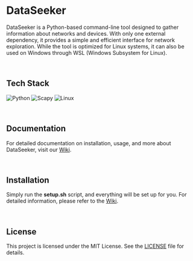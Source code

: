 # DataSeeker
DataSeeker is a Python-based command-line tool designed to gather information about networks and devices. With only one external dependency, it provides a simple and efficient interface for network exploration. While the tool is optimized for Linux systems, it can also be used on Windows through WSL (Windows Subsystem for Linux).

<br>

## Tech Stack
![Python](https://img.shields.io/badge/Python-blue?style=for-the-badge)
![Scapy](https://img.shields.io/badge/Scapy-brightgreen?style=for-the-badge)
![Linux](https://img.shields.io/badge/Linux-black?style=for-the-badge)


<br>

## Documentation
For detailed documentation on installation, usage, and more about DataSeeker, visit our [Wiki](https://github.com/olivercalazans/DataSeeker/wiki).
  
<br>

## Installation
Simply run the **setup.sh** script, and everything will be set up for you.
For detailed information, please refer to the [Wiki](https://github.com/olivercalazans/DataSeeker/wiki/Installation).

<br>

## License
This project is licensed under the MIT License. See the [LICENSE](LICENSE) file for details.


